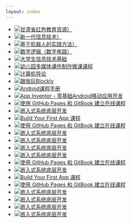 ```yaml
---
layout: index
---
```

* [![甘肃省红色教育资源）](/images/book-thumb/Educational-Resources-in-Gansu.jpg)](https://www.yuque.com/books/share/30164ee6-d8c8-41cb-86dc-bd02df838aba)
* [![新一代信息技术）](/images/book-thumb/New-generation-information-technology.png)](https://www.yuque.com/swiftsonwran/myyobi)
* [![基于机器人的实践方法）](/images/book-thumb/robot-based-practice.png)](https://zhaoyilun22.gitbook.io/robot/)
* [![数字逻辑（数字电路）](/images/book-thumb/Digital-logic-digital-circuit.png)](https://zhumx13.gitbooks.io/graduation_book/content/)
* [![大学生信息技术基础](/images/book-thumb/Information-Technology-Foundation.png)](https://luyuwen.gitbooks.io/uitf/content/)
* [![幼儿园多媒体课件制作微课课程](/images/book-thumb/kindergarten.png)](https://blockly.gitbook.io/kmcp/)
* [![计算机导论](/images/book-thumb/introduce_to_computer.png)](https://kinggolzu.gitbooks.io/introduction-to-computer/content/)
* [![跟我玩Blockly](/images/book-thumb/play_with_blockly.png)](https://rocape.gitbook.io/blockly/)
* [![Android课程手册](/images/book-thumb/android-course.png)](https://mobile100.gitbooks.io/android/content/)
* [![App Inventor - 零基础Android移动应用开发](/images/book-thumb/app-inventer.png)](https://minghuiwu.gitbooks.io/appinventor/content/)
* [![使用 GitHub Pages 和 GitBook 建立在线课程](/images/book-thumb/howto_logo.png)](https://cooc-china.gitbooks.io/cooc-howto-book/content/)
* [![嵌入式系统底层开发](/images/book-thumb/embed_logo.png)](https://cooc-china.gitbooks.io/embedded-system-development/content/)
* [![Build Your First App 课程](/images/book-thumb/build-your-first-app.jpg)](https://cooc-china.gitbooks.io/build-your-first-app-course/content/)
* [![使用 GitHub Pages 和 GitBook 建立在线课程](/images/book-thumb/cooc-howto-book.jpg)](#)
* [![嵌入式系统底层开发](/images/book-thumb/embeded-system-develop.png)](#)
* [![嵌入式系统底层开发](/images/book-thumb/embeded-system-develop.png)](#)
* [![嵌入式系统底层开发](/images/book-thumb/embeded-system-develop.png)](#)
* [![嵌入式系统底层开发](/images/book-thumb/embeded-system-develop.png)](#)
* [![使用 GitHub Pages 和 GitBook 建立在线课程](/images/book-thumb/howto_logo.png)](https://cooc-china.gitbooks.io/cooc-howto-book/content/)
* [![嵌入式系统底层开发](/images/book-thumb/embed_logo.png)](https://cooc-china.gitbooks.io/embedded-system-development/content/)
* [![Build Your First App 课程](/images/book-thumb/build-your-first-app.jpg)](https://cooc-china.gitbooks.io/build-your-first-app-course/content/)
* [![使用 GitHub Pages 和 GitBook 建立在线课程](/images/book-thumb/cooc-howto-book.jpg)](#)
* [![嵌入式系统底层开发](/images/book-thumb/embeded-system-develop.png)](#)
* [![嵌入式系统底层开发](/images/book-thumb/embeded-system-develop.png)](#)
* [![嵌入式系统底层开发](/images/book-thumb/embeded-system-develop.png)](#)
* [![嵌入式系统底层开发](/images/book-thumb/embeded-system-develop.png)](#)
